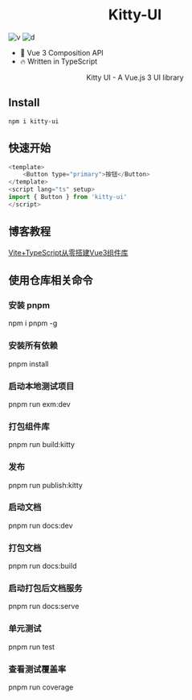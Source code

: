 <h1 align="center">
    Kitty-UI
</h1>

![v](https://img.shields.io/npm/v/kitty-ui)
![d](https://img.shields.io/npm/dw/kitty-ui)



* 💪 Vue 3 Composition API
* 🔥 Written in TypeScript

<p align="center">Kitty UI - A Vue.js 3 UI library</p>

## Install
```
npm i kitty-ui
```

## 快速开始

```js
<template>
    <Button type="primary">按钮</Button>
</template>
<script lang="ts" setup>
import { Button } from 'kitty-ui'
</script>
```

## 博客教程

[Vite+TypeScript从零搭建Vue3组件库](https://juejin.cn/column/7118932817119019015)

## 使用仓库相关命令

### 安装 pnpm

npm i pnpm -g

### 安装所有依赖

pnpm install

### 启动本地测试项目

pnpm run exm:dev

### 打包组件库

pnpm run build:kitty

### 发布

pnpm run publish:kitty

### 启动文档

pnpm run docs:dev

### 打包文档

pnpm run docs:build

### 启动打包后文档服务

pnpm run docs:serve

### 单元测试

pnpm run test

### 查看测试覆盖率

pnpm run coverage
